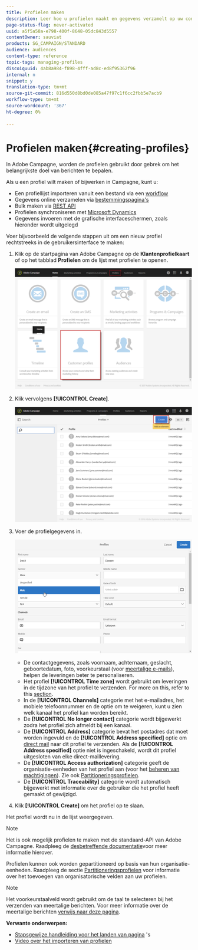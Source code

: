 ```yaml
---
title: Profielen maken
description: Leer hoe u profielen maakt en gegevens verzamelt op uw contactpersonen, met behulp van API's, importmogelijkheden, online aankopen, automatische of handmatige updates.
page-status-flag: never-activated
uuid: a5f5a58a-e798-400f-8648-05dc843d5557
contentOwner: sauviat
products: SG_CAMPAIGN/STANDARD
audience: audiences
content-type: reference
topic-tags: managing-profiles
discoiquuid: 4ab8a984-f898-4fff-ad8c-ed8f95362f96
internal: n
snippet: y
translation-type: tm+mt
source-git-commit: 816d550d8bd0de085a47f97c1f6cc2fbb5e7acb9
workflow-type: tm+mt
source-wordcount: '367'
ht-degree: 0%

---
```



# Profielen maken{#creating-profiles}

In Adobe Campagne, worden de profielen gebruikt door gebrek om het belangrijkste doel van berichten te bepalen.

Als u een profiel wilt maken of bijwerken in Campagne, kunt u:

* Een profiellijst importeren vanuit een bestand via een [workflow](../../automating/using/importing-data.md#example--import-workflow-template)
* Gegevens online verzamelen via [bestemmingspagina&#39;s](../../channels/using/getting-started-with-landing-pages.md)
* Bulk maken via [REST API](../../api/using/get-started-apis.md)
* Profielen synchroniseren met [Microsoft Dynamics](../../integrating/using/working-with-campaign-standard-and-microsoft-dynamics-365.md)
* Gegevens invoeren met de grafische interfaceschermen, zoals hieronder wordt uitgelegd

Voer bijvoorbeeld de volgende stappen uit om een nieuw profiel rechtstreeks in de gebruikersinterface te maken:

1. Klik op de startpagina van Adobe Campagne op de **Klantenprofielkaart** of op het tabblad **Profielen** om de lijst met profielen te openen.

   ![](assets/profile_creation_1.png)

1. Klik vervolgens **[!UICONTROL Create]**.

   ![](assets/profile_creation.png)

1. Voer de profielgegevens in.

   ![](assets/profile_creation1.png)

   * De contactgegevens, zoals voornaam, achternaam, geslacht, geboortedatum, foto, voorkeurstaal (voor [meertalige e-mails](../../channels/using/creating-a-multilingual-email.md)), helpen de leveringen beter te personaliseren.
   * Het profiel **[!UICONTROL Time zone]** wordt gebruikt om leveringen in de tijdzone van het profiel te verzenden. For more on this, refer to this [section](../../sending/using/sending-messages-at-the-recipient-s-time-zone.md).
   * In de **[!UICONTROL Channels]** categorie met het e-mailadres, het mobiele telefoonnummer en de optie om te weigeren, kunt u zien welk kanaal het profiel kan worden bereikt.
   * De **[!UICONTROL No longer contact]** categorie wordt bijgewerkt zodra het profiel zich afmeldt bij een kanaal.
   * De **[!UICONTROL Address]** categorie bevat het postadres dat moet worden ingevuld en de **[!UICONTROL Address specified]** optie om [direct mail](../../channels/using/about-direct-mail.md) naar dit profiel te verzenden. Als de **[!UICONTROL Address specified]** optie niet is ingeschakeld, wordt dit profiel uitgesloten van elke direct-maillevering.
   * De **[!UICONTROL Access authorization]** categorie geeft de organisatie-eenheden van het profiel aan (voor het [beheren van machtigingen](../../administration/using/about-access-management.md)). Zie ook [Partitioneringsprofielen](../../administration/using/organizational-units.md#partitioning-profiles).
   * De **[!UICONTROL Traceability]** categorie wordt automatisch bijgewerkt met informatie over de gebruiker die het profiel heeft gemaakt of gewijzigd.

1. Klik **[!UICONTROL Create]** om het profiel op te slaan.

Het profiel wordt nu in de lijst weergegeven.

>[!NOTE]
>
>Het is ook mogelijk profielen te maken met de standaard-API van Adobe Campagne. Raadpleeg de [desbetreffende documentatie](../../api/using/creating-profiles.md)voor meer informatie hierover.

Profielen kunnen ook worden gepartitioneerd op basis van hun organisatie-eenheden. Raadpleeg de sectie [Partitioneringsprofielen](../../administration/using/organizational-units.md#partitioning-profiles) voor informatie over het toevoegen van organisatorische velden aan uw profielen.

>[!NOTE]
>
>Het voorkeurstaalveld wordt gebruikt om de taal te selecteren bij het verzenden van meertalige berichten. Voor meer informatie over de meertalige berichten [verwijs naar deze pagina](../../channels/using/creating-a-multilingual-email.md).

**Verwante onderwerpen:**

* [Stapsgewijze handleiding voor het landen van pagina](../../channels/using/getting-started-with-landing-pages.md) &#39;s
* [Video over het importeren van profielen](https://video.tv.adobe.com/v/24993?captions=dut)
